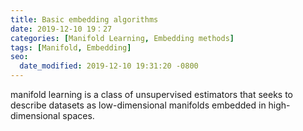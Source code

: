 ```yaml
---
title: Basic embedding algorithms
date: 2019-12-10 19：27
categories: [Manifold Learning, Embedding methods]
tags: [Manifold, Embedding]
seo:
  date_modified: 2019-12-10 19:31:20 -0800
---
```


manifold learning is a class of unsupervised estimators that seeks to describe datasets as low-dimensional manifolds embedded in high-dimensional spaces. 